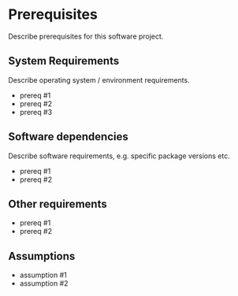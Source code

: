 # Prerequisites

Describe prerequisites for this software project.

## System Requirements

Describe operating system / environment requirements. 

* prereq #1
* prereq #2
* prereq #3

## Software dependencies

Describe software requirements, e.g. specific package versions etc.

* prereq #1
* prereq #2

## Other requirements

* prereq #1
* prereq #2

## Assumptions

* assumption #1
* assumption #2